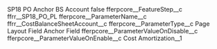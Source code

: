 <?xml version="1.0" encoding="UTF-8"?>
<CustomMetadata xmlns="http://soap.sforce.com/2006/04/metadata" xmlns:xsi="http://www.w3.org/2001/XMLSchema-instance" xmlns:xsd="http://www.w3.org/2001/XMLSchema">
    <label>SP18 PO Anchor BS Account</label>
    <protected>false</protected>
    <values>
        <field>fferpcore__FeatureStep__c</field>
        <value xsi:type="xsd:string">ffrr__SP18_PO_PL</value>
    </values>
    <values>
        <field>fferpcore__ParameterName__c</field>
        <value xsi:type="xsd:string">ffrr__CostBalanceSheetAccount__c</value>
    </values>
    <values>
        <field>fferpcore__ParameterType__c</field>
        <value xsi:type="xsd:string">Page Layout Field Anchor Field</value>
    </values>
    <values>
        <field>fferpcore__ParameterValueOnDisable__c</field>
        <value xsi:nil="true"/>
    </values>
    <values>
        <field>fferpcore__ParameterValueOnEnable__c</field>
        <value xsi:type="xsd:string">Cost Amortization__1</value>
    </values>
</CustomMetadata>
